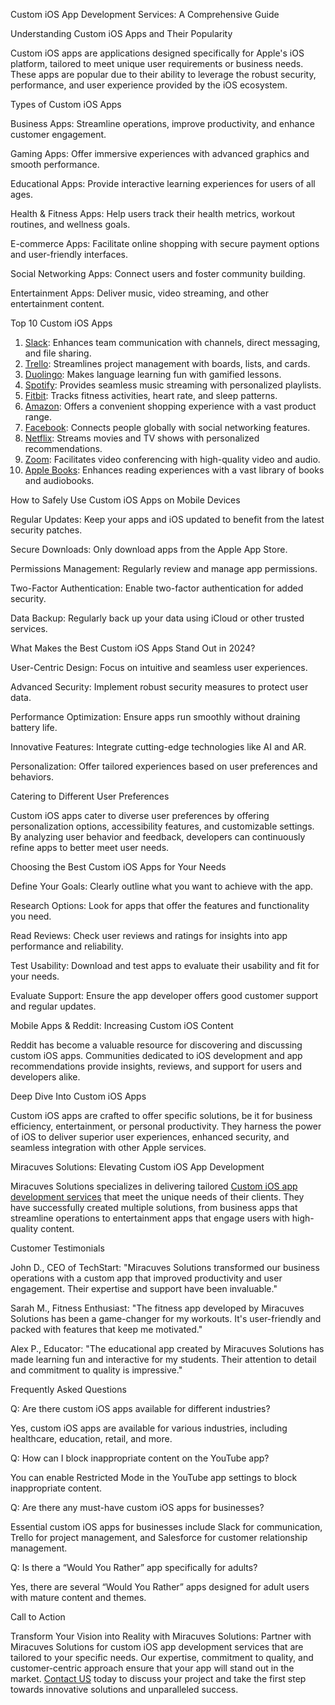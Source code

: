 Custom iOS App Development Services: A Comprehensive Guide

Understanding Custom iOS Apps and Their Popularity

Custom iOS apps are applications designed specifically for Apple's iOS platform, tailored to meet unique user requirements or business needs. These apps are popular due to their ability to leverage the robust security, performance, and user experience provided by the iOS ecosystem.

Types of Custom iOS Apps

Business Apps: Streamline operations, improve productivity, and enhance customer engagement.

Gaming Apps: Offer immersive experiences with advanced graphics and smooth performance.

Educational Apps: Provide interactive learning experiences for users of all ages.

Health & Fitness Apps: Help users track their health metrics, workout routines, and wellness goals.

E-commerce Apps: Facilitate online shopping with secure payment options and user-friendly interfaces.

Social Networking Apps: Connect users and foster community building.

Entertainment Apps: Deliver music, video streaming, and other entertainment content.

Top 10 Custom iOS Apps

1. <a href="https://slack.com/intl/en-in">Slack</a>: Enhances team communication with channels, direct messaging, and file sharing.
2. <a href="https://trello.com/">Trello</a>: Streamlines project management with boards, lists, and cards.
3. <a href="https://www.duolingo.com/">Duolingo</a>: Makes language learning fun with gamified lessons.
4. <a href="https://open.spotify.com/">Spotify</a>: Provides seamless music streaming with personalized playlists.
5. <a href="https://www.fitbit.com/">Fitbit</a>: Tracks fitness activities, heart rate, and sleep patterns.
6. <a href="https://www.amazon.com/">Amazon</a>: Offers a convenient shopping experience with a vast product range.
7. <a href="https://www.facebook.com/">Facebook</a>: Connects people globally with social networking features.
8. <a href="https://miracuves.com/solutions/netflix-clone/">Netflix</a>: Streams movies and TV shows with personalized recommendations.
9. <a href="https://zoom.us/">Zoom</a>: Facilitates video conferencing with high-quality video and audio.
10. <a href="https://www.apple.com/in/apple-books/">Apple Books</a>: Enhances reading experiences with a vast library of books and audiobooks.

How to Safely Use Custom iOS Apps on Mobile Devices

Regular Updates: Keep your apps and iOS updated to benefit from the latest security patches.

Secure Downloads: Only download apps from the Apple App Store.

Permissions Management: Regularly review and manage app permissions.

Two-Factor Authentication: Enable two-factor authentication for added security.

Data Backup: Regularly back up your data using iCloud or other trusted services.

What Makes the Best Custom iOS Apps Stand Out in 2024?

User-Centric Design: Focus on intuitive and seamless user experiences.

Advanced Security: Implement robust security measures to protect user data.

Performance Optimization: Ensure apps run smoothly without draining battery life.

Innovative Features: Integrate cutting-edge technologies like AI and AR.

Personalization: Offer tailored experiences based on user preferences and behaviors.

Catering to Different User Preferences

Custom iOS apps cater to diverse user preferences by offering personalization options, accessibility features, and customizable settings. By analyzing user behavior and feedback, developers can continuously refine apps to better meet user needs.

Choosing the Best Custom iOS Apps for Your Needs

Define Your Goals: Clearly outline what you want to achieve with the app.

Research Options: Look for apps that offer the features and functionality you need.

Read Reviews: Check user reviews and ratings for insights into app performance and reliability.

Test Usability: Download and test apps to evaluate their usability and fit for your needs.

Evaluate Support: Ensure the app developer offers good customer support and regular updates.

Mobile Apps & Reddit: Increasing Custom iOS Content

Reddit has become a valuable resource for discovering and discussing custom iOS apps. Communities dedicated to iOS development and app recommendations provide insights, reviews, and support for users and developers alike.

Deep Dive Into Custom iOS Apps

Custom iOS apps are crafted to offer specific solutions, be it for business efficiency, entertainment, or personal productivity. They harness the power of iOS to deliver superior user experiences, enhanced security, and seamless integration with other Apple services.

Miracuves Solutions: Elevating Custom iOS App Development

Miracuves Solutions specializes in delivering tailored <a href="https://miracuves.com/custom-ios-app-development-services-miracuves-2024/">Custom iOS app development services</a> that meet the unique needs of their clients. They have successfully created multiple solutions, from business apps that streamline operations to entertainment apps that engage users with high-quality content.

Customer Testimonials

John D., CEO of TechStart: "Miracuves Solutions transformed our business operations with a custom app that improved productivity and user engagement. Their expertise and support have been invaluable."

Sarah M., Fitness Enthusiast: "The fitness app developed by Miracuves Solutions has been a game-changer for my workouts. It's user-friendly and packed with features that keep me motivated."

Alex P., Educator: "The educational app created by Miracuves Solutions has made learning fun and interactive for my students. Their attention to detail and commitment to quality is impressive."

Frequently Asked Questions

Q: Are there custom iOS apps available for different industries?

Yes, custom iOS apps are available for various industries, including healthcare, education, retail, and more.

Q: How can I block inappropriate content on the YouTube app?

You can enable Restricted Mode in the YouTube app settings to block inappropriate content.

Q: Are there any must-have custom iOS apps for businesses?

Essential custom iOS apps for businesses include Slack for communication, Trello for project management, and Salesforce for customer relationship management.

Q: Is there a “Would You Rather” app specifically for adults?

Yes, there are several “Would You Rather” apps designed for adult users with mature content and themes.

Call to Action

Transform Your Vision into Reality with Miracuves Solutions: Partner with Miracuves Solutions for custom iOS app development services that are tailored to your specific needs. Our expertise, commitment to quality, and customer-centric approach ensure that your app will stand out in the market. <a href="https://miracuves.com/custom-ios-app-development-services-miracuves-2024/">Contact US</a> today to discuss your project and take the first step towards innovative solutions and unparalleled success.
